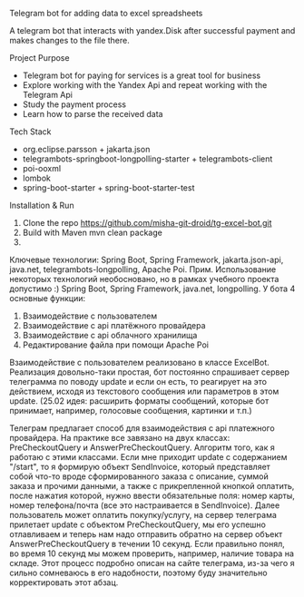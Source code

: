 Telegram bot for adding data to excel spreadsheets

A telegram bot that interacts with yandex.Disk after successful payment and makes changes to the file there.

Project Purpose
- Telegram bot for paying for services is a great tool for business
- Explore working with the Yandex Api and repeat working with the Telegram Api
- Study the payment process
- Learn how to parse the received data

Tech Stack
- org.eclipse.parsson + jakarta.json
- telegrambots-springboot-longpolling-starter + telegrambots-client
- poi-ooxml
- lombok
- spring-boot-starter + spring-boot-starter-test

Installation & Run
1. Clone the repo https://github.com/misha-git-droid/tg-excel-bot.git
2. Build with Maven mvn clean package
3.  



Ключевые технологии: Spring Boot, Spring Framework, jakarta.json-api, java.net, telegrambots-longpolling, Apache Poi.
Прим. Использование некоторых технологий необосновано, но в рамках учебного проекта допустимо :) Spring Boot, Spring Framework, java.net, longpolling.
У бота 4 основные функции: 
1) Взаимодействие с пользователем 
2) Взаимодействие с api платёжного провайдера 
3) Взаимодействие с api облачного хранилища 
4) Редактирование файла при помощи Apache Poi 

Взаимодействие с пользователем реализовано в классе ExcelBot. 
Реализация довольно-таки простая, бот постоянно спрашивает сервер телеграмма по поводу update и если он есть, то реагирует на это действием, исходя из текстового сообщения или параметров в этом update.
(25.02 идея: расширить форматы сообщений, которые бот принимает, например, голосовые сообщения, картинки и т.п.)

Телеграм предлагает способ для взаимодействия с api платежного провайдера. На практике все завязано на двух классах: PreCheckoutQuery и AnswerPreCheckoutQuery. 
Алгоритм того, как я работаю с этими классами. Если мне приходит update с содержанием "/start", то я формирую объект SendInvoice, который представляет собой что-то вроде сформированного заказа с описание, суммой заказа и прочими данными, а также с прикрепленной кнопкой оплатить, после нажатия которой, нужно ввести обязательные поля: номер карты, номер телефона/почта (все это настраивается в SendInvoice). Далее пользователь может оплатить покупку/услугу, на сервер телеграма прилетает update c объектом PreCheckoutQuery, мы его успешно отлавливаем и теперь нам надо отправить обратно на сервер объект AnswerPreCheckoutQuery в течении 10 секунд. Если правильно понял, во время 10 секунд мы можем проверить, например, наличие товара на складе. Этот процесс подробно описан на сайте телеграма, из-за чего я сильно сомневаюсь в его надобности, поэтому буду значительно корректировать этот абзац. 
